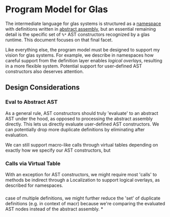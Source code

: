 # Program Model for Glas

The intermediate language for glas systems is structured as a [namespace](GlasNamespaces.md) with definitions written in [abstract assembly](AbstractAssembly.md), but an essential remaining detail is the specific set of `%*` AST constructors recognized by a glas runtime. This document focuses on that final facet.

Like everything else, the program model must be designed to support my vision for glas systems. For example, we describe in namespaces how careful support from the definition layer enables *logical overlays*, resulting in a more flexible system. Potential support for user-defined AST constructors also deserves attention.

## Design Considerations

### Eval to Abstract AST

As a general rule, AST constructors should truly 'evaluate' to an abstract AST under the hood, as opposed to processing the abstract assembly directly. This lets us directly evaluate user-defined AST constructors. We can potentially drop more duplicate definitions by eliminating after evaluation.

We can still support macro-like calls through virtual tables depending on exactly how we specify our AST constructors, but 

### Calls via Virtual Table

With an exception for AST constructors, we might require most 'calls' to methods be indirect through a Localization to support logical overlays, as described for namespaces. 

###






 case of multiple definitions, we might further reduce the 'set' of duplicate definitions (e.g. in context of macr) because we're comparing the evaluated AST nodes instead of the abstract assembly.
* 


